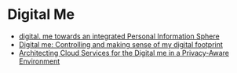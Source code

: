 # Digital Me

- [digital. me towards an integrated Personal Information Sphere](http://citeseerx.ist.psu.edu/viewdoc/download?doi=10.1.1.458.160&rep=rep1&type=pdf)
- [Digital me: Controlling and making sense of my digital footprint](https://library.oapen.org/bitstream/handle/20.500.12657/27711/1002295.pdf?sequence=1#page=168)
- [Architecting Cloud Services for the Digital me in a Privacy-Aware Environment](https://sse-rwth.de/publications/Architecting-Cloud-Services-for-the-Digital-me-in-a-Privacy-Aware-Environment.pdf)
